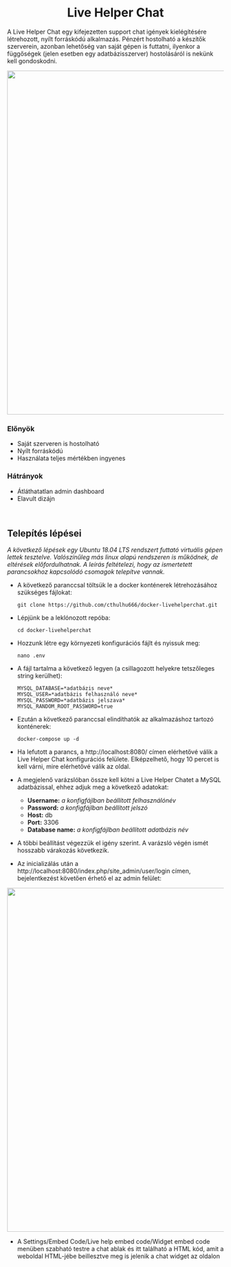 ﻿# <center>Live Helper Chat</center>

A Live Helper Chat egy kifejezetten support chat igények kielégítésére létrehozott, nyílt forráskódú alkalmazás. Pénzért hostolható a készítők szerverein, azonban lehetőség van saját gépen is futtatni, ilyenkor a függőségek (jelen esetben egy adatbázisszerver) hostolásáról is nekünk kell gondoskodni.

<p align="center">
    <img src="images\livehelper1.png" width="800" />
</p>

### Előnyök

- Saját szerveren is hostolható
- Nyílt forráskódú
- Használata teljes mértékben ingyenes

### Hátrányok

- Átláthatatlan admin dashboard
- Elavult dizájn

<p>&nbsp;</p>

## Telepítés lépései

_A következő lépések egy Ubuntu 18.04 LTS rendszert futtató virtuális gépen lettek tesztelve. Valószínűleg más linux alapú rendszeren is működnek, de eltérések előfordulhatnak. A leírás feltételezi, hogy az ismertetett parancsokhoz kapcsolódó csomagok telepítve vannak._

- A következő paranccsal töltsük le a docker konténerek létrehozásához szükséges fájlokat:

      git clone https://github.com/cthulhu666/docker-livehelperchat.git

- Lépjünk be a leklónozott repóba:

      cd docker-livehelperchat

- Hozzunk létre egy környezeti konfigurációs fájlt és nyissuk meg:

      nano .env

- A fájl tartalma a következő legyen (a csillagozott helyekre tetszőleges string kerülhet):

      MYSQL_DATABASE=*adatbázis neve*
      MYSQL_USER=*adatbázis felhasználó neve*
      MYSQL_PASSWORD=*adatbázis jelszava*
      MYSQL_RANDOM_ROOT_PASSWORD=true

- Ezután a következő paranccsal elindíthatók az alkalmazáshoz tartozó konténerek:

      docker-compose up -d

- Ha lefutott a parancs, a http://localhost:8080/ címen elérhetővé válik a Live Helper Chat konfigurációs felülete. Elképzelhető, hogy 10 percet is kell várni, mire elérhetővé válik az oldal.
- A megjelenő varázslóban össze kell kötni a Live Helper Chatet a MySQL adatbázissal, ehhez adjuk meg a következő adatokat:
  - **Username:** _a konfigfájlban beállított felhasználónév_
  - **Password:** _a konfigfájlban beállított jelszó_
  - **Host:** db
  - **Port:** 3306
  - **Database name:** _a konfigfájlban beállított adatbázis név_
- A többi beállítást végezzük el igény szerint. A varázsló végén ismét hosszabb várakozás következik.
- Az inicializálás után a http://localhost:8080/index.php/site_admin/user/login címen, bejelentkezést követően érhető el az admin felület:

<p align="center">
    <img src="images\livehelper2.png" width="800" />
</p>

- A Settings/Embed Code/Live help embed code/Widget embed code menüben szabható testre a chat ablak és itt található a HTML kód, amit a weboldal HTML-jébe beillesztve meg is jelenik a chat widget az oldalon
